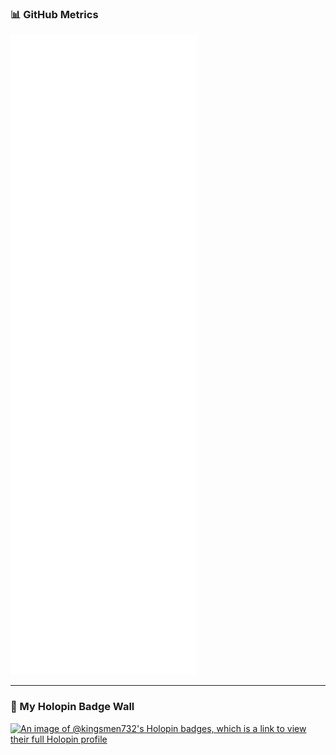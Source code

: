
### 📊 GitHub Metrics
![Metrics](https://github.com/kingsmen732/kingsmen732/blob/main/github-metrics.svg) ![Lysia ASCII](assets/lysia_ascii.gif)


---


### 🏅 My Holopin Badge Wall

[![An image of @kingsmen732's Holopin badges, which is a link to view their full Holopin profile](https://holopin.me/kingsmen732)](https://holopin.io/@kingsmen732)

